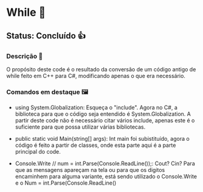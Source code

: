 # While 🔼
## Status: Concluído 👍

### Descrição 📖

O propósito deste code é o resultado da conversão de um código antigo de while feito em C++ para C#, modificando apenas o que era necessário.

### Comandos em destaque 🖼️

- using System.Globalization:
Esqueça o "include". Agora no C#, a biblioteca para que o código seja entendido é System.Globalization. A partir deste code não é necessário citar vários include, apenas este é o suficiente para que possa utilizar várias bibliotecas.

- public static void Main(string[] args):
Int main foi subistituído, agora o código é feito a partir de classes, onde esta parte aqui é a parte principal do code.

- Console.Write // num = int.Parse(Console.ReadLine());: 
Cout? Cin? Para que as mensagens apareçam na tela ou para que os digitos encaminhem para alguma variante, está sendo utilizado o Console.Write e o Num = int.Parse(Console.ReadLine()
